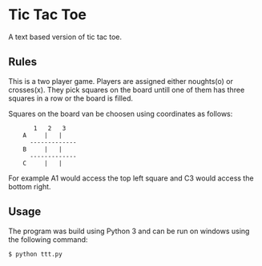 # Tic Tac Toe

A text based version of tic tac toe.

## Rules

This is a two player game. Players are assigned either noughts(o) or crosses(x).
They pick squares on the board untill one of them has three squares in a row or the board is filled.

Squares on the board van be choosen using coordinates as follows:

		   1   2   3
		A     |   |
		  -------------
		B     |   |
		  -------------
		C     |   |
For example A1 would access the top left square and C3 would access the bottom right.

## Usage

The program was build using Python 3 and can be run on windows using the following command:
```bash
$ python ttt.py
```